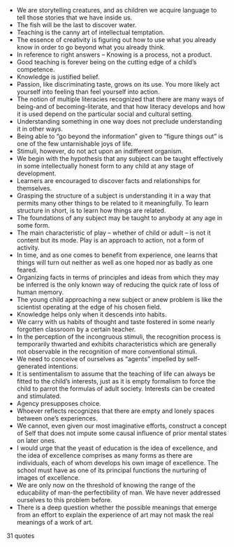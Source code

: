  - We are storytelling creatures, and as children we acquire language to tell those stories that we have inside us.
 - The fish will be the last to discover water.
 - Teaching is the canny art of intellectual temptation.
 - The essence of creativity is figuring out how to use what you already know in order to go beyond what you already think.
 - In reference to right answers – Knowing is a process, not a product.
 - Good teaching is forever being on the cutting edge of a child’s competence.
 - Knowledge is justified belief.
 - Passion, like discriminating taste, grows on its use. You more likely act yourself into feeling than feel yourself into action.
 - The notion of multiple literacies recognized that there are many ways of being-and of becoming-literate, and that how literacy develops and how it is used depend on the particular social and cultural setting.
 - Understanding something in one way does not preclude understanding it in other ways.
 - Being able to “go beyond the information” given to “figure things out” is one of the few untarnishable joys of life.
 - Stimuli, however, do not act upon an indifferent organism.
 - We begin with the hypothesis that any subject can be taught effectively in some intellectually honest form to any child at any stage of development.
 - Learners are encouraged to discover facts and relationships for themselves.
 - Grasping the structure of a subject is understanding it in a way that permits many other things to be related to it meaningfully. To learn structure in short, is to learn how things are related.
 - The foundations of any subject may be taught to anybody at any age in some form.
 - The main characteristic of play – whether of child or adult – is not it content but its mode. Play is an approach to action, not a form of activity.
 - In time, and as one comes to benefit from experience, one learns that things will turn out neither as well as one hoped nor as badly as one feared.
 - Organizing facts in terms of principles and ideas from which they may be inferred is the only known way of reducing the quick rate of loss of human memory.
 - The young child approaching a new subject or anew problem is like the scientist operating at the edge of his chosen field.
 - Knowledge helps only when it descends into habits.
 - We carry with us habits of thought and taste fostered in some nearly forgotten classroom by a certain teacher.
 - In the perception of the incongruous stimuli, the recognition process is temporarily thwarted and exhibits characteristics which are generally not observable in the recognition of more conventional stimuli.
 - We need to conceive of ourselves as “agents” impelled by self-generated intentions.
 - It is sentimentalism to assume that the teaching of life can always be fitted to the child’s interests, just as it is empty formalism to force the child to parrot the formulas of adult society. Interests can be created and stimulated.
 - Agency presupposes choice.
 - Whoever reflects recognizes that there are empty and lonely spaces between one’s experiences.
 - We cannot, even given our most imaginative efforts, construct a concept of Self that does not impute some causal influence of prior mental states on later ones.
 - I would urge that the yeast of education is the idea of excellence, and the idea of excellence comprises as many forms as there are individuals, each of whom develops his own image of excellence. The school must have as one of its principal functions the nurturing of images of excellence.
 - We are only now on the threshold of knowing the range of the educability of man-the perfectibility of man. We have never addressed ourselves to this problem before.
 - There is a deep question whether the possible meanings that emerge from an effort to explain the experience of art may not mask the real meanings of a work of art.

31 quotes